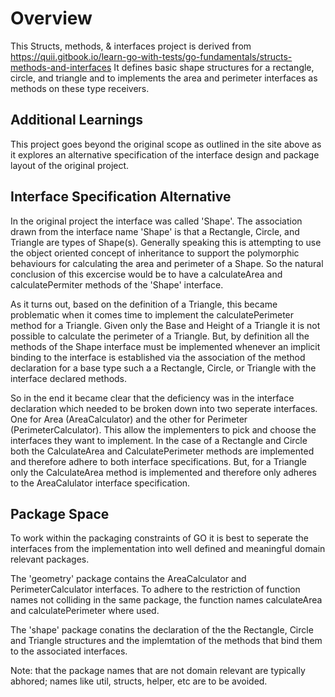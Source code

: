# Overview

This Structs, methods, & interfaces project is derived from
<https://quii.gitbook.io/learn-go-with-tests/go-fundamentals/structs-methods-and-interfaces>
It defines basic shape structures for a rectangle, circle, and triangle and to implements the area and perimeter interfaces as methods on these type receivers.

## Additional Learnings

This project goes beyond the original scope as outlined in the site above as it explores an alternative specification of the interface design and package layout of the original project.

## Interface Specification Alternative

In the original project the interface was called 'Shape'.  The association drawn from the interface name 'Shape' is that a Rectangle, Circle, and Triangle are types of Shape(s).  Generally speaking this is attempting to use the object oriented concept of inheritance to support the polymorphic behaviours for calculating the area and perimeter of a Shape. So the natural conclusion of this excercise would be to have a calculateArea and calculatePermiter methods of the 'Shape' interface.

As it turns out, based on the definition of a Triangle, this became problematic when it comes time to implement the calculatePerimeter method for a Triangle.  Given only the Base and Height of a Triangle it is not possible to calculate the perimeter of a Triangle.  But, by definition all the methods of the Shape interface must be implemented whenever an implicit binding to the interface is established via the association of the method declaration for a base type such a a Rectangle, Circle, or Triangle with the interface declared methods.

So in the end it became clear that the deficiency was in the interface declaration which needed to be broken down into two seperate interfaces.  One for Area (AreaCalculator) and the other for Perimeter (PerimeterCalculator).  This allow the implementers to pick and choose the interfaces they want to implement.  In the case of a Rectangle and Circle both the CalculateArea and CalculatePerimeter methods are implemented and therefore adhere to both interface specifications.  But, for a Triangle only the CalculateArea method is implemented and therefore only adheres to the AreaCalulator interface specification.

## Package Space

To work within the packaging constraints of GO it is best to seperate the interfaces from the implementation into well defined and meaningful domain relevant packages.

The 'geometry' package contains the AreaCalculator and PerimeterCalculator interfaces. To adhere to the restriction of function names not colliding in the same package, the function names calculateArea and calculatePerimeter where used.

The 'shape' package conatins the declaration of the the Rectangle, Circle and Triangle structures and the implemtation of the methods that bind them to the associated interfaces.

Note: that the package names that are not domain relevant are typically abhored; names like util, structs, helper, etc are to be avoided.
